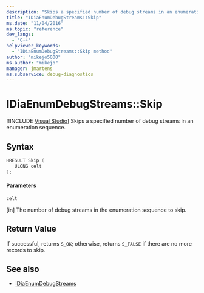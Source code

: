 ```yaml
---
description: "Skips a specified number of debug streams in an enumeration sequence."
title: "IDiaEnumDebugStreams::Skip"
ms.date: "11/04/2016"
ms.topic: "reference"
dev_langs:
  - "C++"
helpviewer_keywords:
  - "IDiaEnumDebugStreams::Skip method"
author: "mikejo5000"
ms.author: "mikejo"
manager: jmartens
ms.subservice: debug-diagnostics
---
```

# IDiaEnumDebugStreams::Skip

 [!INCLUDE [Visual Studio](~/includes/applies-to-version/vs-windows-only.md)]
Skips a specified number of debug streams in an enumeration sequence.

## Syntax

```C++
HRESULT Skip ( 
   ULONG celt
);
```

#### Parameters
 `celt`

[in] The number of debug streams in the enumeration sequence to skip.

## Return Value
 If successful, returns `S_OK`; otherwise, returns `S_FALSE` if there are no more records to skip.

## See also
- [IDiaEnumDebugStreams](../../debugger/debug-interface-access/idiaenumdebugstreams.md)
